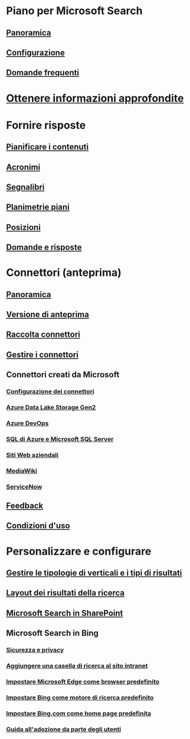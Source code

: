 # Piano per Microsoft Search
## [Panoramica](overview-microsoft-search.md)
## [Configurazione](setup-microsoft-search.md)
## [Domande frequenti](faqs.md)
# [Ottenere informazioni approfondite](get-insights.md)
# Fornire risposte
## [Pianificare i contenuti](plan-your-content.md)
## [Acronimi](manage-acronyms.md)
## [Segnalibri](manage-bookmarks.md)
## [Planimetrie piani](manage-floorplans.md)
## [Posizioni](manage-locations.md)
## [Domande e risposte](manage-qas.md)
# Connettori (anteprima)
## [Panoramica](connectors-overview.md)
## [Versione di anteprima](connectors-preview.md)
## [Raccolta connettori](connectors-gallery.md)
## [Gestire i connettori](manage-connector.md)
## Connettori creati da Microsoft
### [Configurazione dei connettori](configure-connector.md)
### [Azure Data Lake Storage Gen2](azure-data-lake-connector.md)
### [Azure DevOps](azure-devops-connector.md)
### [SQL di Azure e Microsoft SQL Server](MSSQL-connector.md)
### [Siti Web aziendali](enterprise-web-connector.md)
### [MediaWiki](mediawiki-connector.md)
### [ServiceNow](servicenow-connector.md)
## [Feedback](connectors-feedback.md)
## [Condizioni d'uso](terms-of-use.md)
# Personalizzare e configurare
## [Gestire le tipologie di verticali e i tipi di risultati](customize-search-page.md)
## [Layout dei risultati della ricerca](customize-results-layout.md)
## [Microsoft Search in SharePoint](get-started-search-in-sharepoint-online.md)
## Microsoft Search in Bing
### [Sicurezza e privacy](security-for-search.md)
### [Aggiungere una casella di ricerca al sito intranet](add-a-search-box-to-your-intranet-site.md)
### [Impostare Microsoft Edge come browser predefinito](set-default-browser.md)
### [Impostare Bing come motore di ricerca predefinito](set-default-search-engine.md)
### [Impostare Bing.com come home page predefinita](set-default-homepage.md)
### [Guida all'adozione da parte degli utenti](user-adoption-guide.md)
